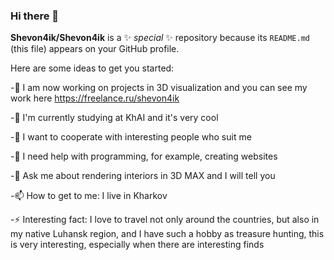 ### Hi there 👋


**Shevon4ik/Shevon4ik** is a ✨ _special_ ✨ repository because its `README.md` (this file) appears on your GitHub profile.

Here are some ideas to get you started:

-🔭 I am now working on projects in 3D visualization and you can see my work here https://freelance.ru/shevon4ik

-🌱 I'm currently studying at KhAI and it's very cool

-👯 I want to cooperate with interesting people who suit me

-🤔 I need help with programming, for example, creating websites

-💬 Ask me about rendering interiors in 3D MAX and I will tell you

-📫 How to get to me: I live in Kharkov

-⚡ Interesting fact: I love to travel not only around the countries, but also in my native Luhansk region, and I have such a hobby as treasure hunting, this is very interesting, especially when there are interesting finds
